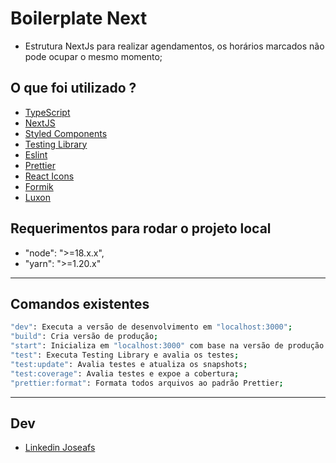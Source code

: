 # Boilerplate Next

- Estrutura NextJs para realizar agendamentos, os horários marcados não pode ocupar o mesmo momento;

## O que foi utilizado ?

- [TypeScript](https://www.typescriptlang.org/)
- [NextJS](https://nextjs.org/)
- [Styled Components](https://styled-components.com/)
- [Testing Library](https://testing-library.com/)
- [Eslint](https://eslint.org/)
- [Prettier](https://prettier.io/)
- [React Icons](https://react-icons.github.io/react-icons)
- [Formik](https://formik.org/)
- [Luxon](https://moment.github.io/luxon/#/)

## Requerimentos para rodar o projeto local

- "node": ">=18.x.x",
- "yarn": ">=1.20.x"

---

## Comandos existentes

```bash
"dev": Executa a versão de desenvolvimento em "localhost:3000";
"build": Cria versão de produção;
"start": Inicializa em "localhost:3000" com base na versão de produção existente;
"test": Executa Testing Library e avalia os testes;
"test:update": Avalia testes e atualiza os snapshots;
"test:coverage": Avalia testes e expoe a cobertura;
"prettier:format": Formata todos arquivos ao padrão Prettier;
```

---

## Dev

- [Linkedin Joseafs](https://www.linkedin.com/in/i-joseafs/)
